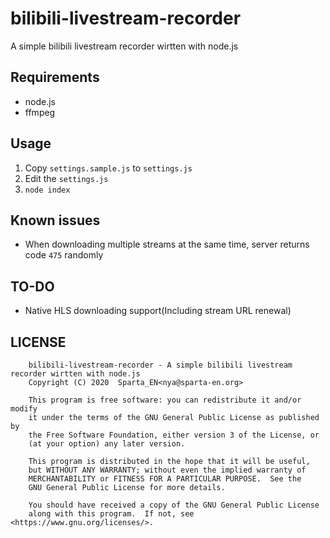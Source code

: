 # bilibili-livestream-recorder

A simple bilibili livestream recorder wirtten with node.js

## Requirements

 - node.js
 - ffmpeg

## Usage

1. Copy `settings.sample.js` to `settings.js`
2. Edit the `settings.js`
3. `node index`

## Known issues

 - When downloading multiple streams at the same time, server returns code `475` randomly

## TO-DO

 - Native HLS downloading support(Including stream URL renewal)

## LICENSE

```
    bilibili-livestream-recorder - A simple bilibili livestream recorder wirtten with node.js
    Copyright (C) 2020  Sparta_EN<nya@sparta-en.org>

    This program is free software: you can redistribute it and/or modify
    it under the terms of the GNU General Public License as published by
    the Free Software Foundation, either version 3 of the License, or
    (at your option) any later version.

    This program is distributed in the hope that it will be useful,
    but WITHOUT ANY WARRANTY; without even the implied warranty of
    MERCHANTABILITY or FITNESS FOR A PARTICULAR PURPOSE.  See the
    GNU General Public License for more details.

    You should have received a copy of the GNU General Public License
    along with this program.  If not, see <https://www.gnu.org/licenses/>.
```
